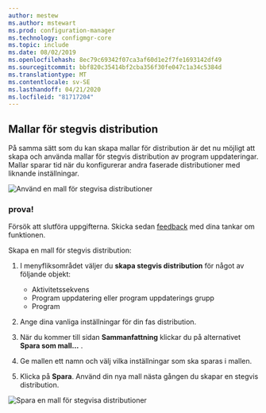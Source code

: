 ```yaml
---
author: mestew
ms.author: mstewart
ms.prod: configuration-manager
ms.technology: configmgr-core
ms.topic: include
ms.date: 08/02/2019
ms.openlocfilehash: 8ec79c69342f07ca3af60d1e2f7fe1693142df49
ms.sourcegitcommit: bbf820c35414bf2cba356f30fe047c1a34c5384d
ms.translationtype: MT
ms.contentlocale: sv-SE
ms.lasthandoff: 04/21/2020
ms.locfileid: "81717204"
---
```

## <a name="phased-deployment-templates"></a>Mallar för stegvis distribution
<!--4961086-->
På samma sätt som du kan skapa mallar för distribution är det nu möjligt att skapa och använda mallar för stegvis distribution av program uppdateringar. Mallar sparar tid när du konfigurerar andra faserade distributioner med liknande inställningar.

![Använd en mall för stegvisa distributioner](../../media/4961086-phased-deployment-use-template.png)

### <a name="try-it-out"></a>prova!

Försök att slutföra uppgifterna. Skicka sedan [feedback](../../../../understand/find-help.md#product-feedback) med dina tankar om funktionen.

Skapa en mall för stegvis distribution:

1. I menyfliksområdet väljer du **skapa stegvis distribution** för något av följande objekt:

   - Aktivitetssekvens
   - Program uppdatering eller program uppdaterings grupp
   - Program

1. Ange dina vanliga inställningar för din fas distribution.
1. När du kommer till sidan **Sammanfattning** klickar du på alternativet **Spara som mall...** .
1. Ge mallen ett namn och välj vilka inställningar som ska sparas i mallen.
1. Klicka på **Spara**. Använd din nya mall nästa gången du skapar en stegvis distribution.

![Spara en mall för stegvisa distributioner](../../media/4961086-phased-deployment-save-template.png)